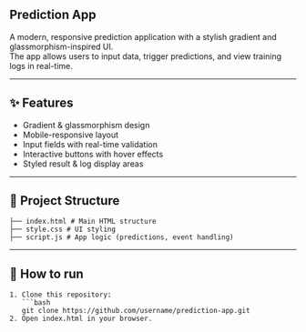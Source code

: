 ## Prediction App

A modern, responsive prediction application with a stylish gradient and glassmorphism-inspired UI.  
The app allows users to input data, trigger predictions, and view training logs in real-time.

---

## ✨ Features
- Gradient & glassmorphism design
- Mobile-responsive layout
- Input fields with real-time validation
- Interactive buttons with hover effects
- Styled result & log display areas

---

## 📂 Project Structure
```
├── index.html # Main HTML structure
├── style.css # UI styling
├── script.js # App logic (predictions, event handling)
```

---

## 🚀 How to run
```
1. Clone this repository:
   ```bash
   git clone https://github.com/username/prediction-app.git
2. Open index.html in your browser.
```